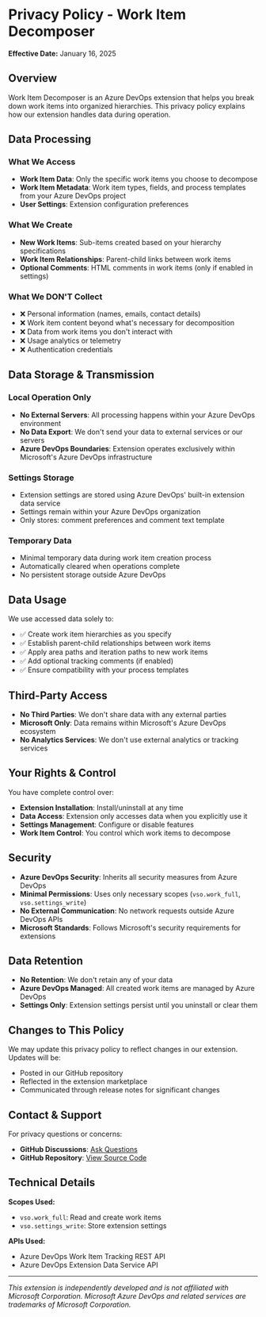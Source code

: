 # Privacy Policy - Work Item Decomposer

**Effective Date:** January 16, 2025

## Overview

Work Item Decomposer is an Azure DevOps extension that helps you break down work items into organized hierarchies. This privacy policy explains how our extension handles data during operation.

## Data Processing

### What We Access
- **Work Item Data**: Only the specific work items you choose to decompose
- **Work Item Metadata**: Work item types, fields, and process templates from your Azure DevOps project
- **User Settings**: Extension configuration preferences

### What We Create
- **New Work Items**: Sub-items created based on your hierarchy specifications
- **Work Item Relationships**: Parent-child links between work items
- **Optional Comments**: HTML comments in work items (only if enabled in settings)

### What We DON'T Collect
- ❌ Personal information (names, emails, contact details)
- ❌ Work item content beyond what's necessary for decomposition
- ❌ Data from work items you don't interact with
- ❌ Usage analytics or telemetry
- ❌ Authentication credentials

## Data Storage & Transmission

### Local Operation Only
- **No External Servers**: All processing happens within your Azure DevOps environment
- **No Data Export**: We don't send your data to external services or our servers
- **Azure DevOps Boundaries**: Extension operates exclusively within Microsoft's Azure DevOps infrastructure

### Settings Storage
- Extension settings are stored using Azure DevOps' built-in extension data service
- Settings remain within your Azure DevOps organization
- Only stores: comment preferences and comment text template

### Temporary Data
- Minimal temporary data during work item creation process
- Automatically cleared when operations complete
- No persistent storage outside Azure DevOps

## Data Usage

We use accessed data solely to:
- ✅ Create work item hierarchies as you specify
- ✅ Establish parent-child relationships between work items
- ✅ Apply area paths and iteration paths to new work items
- ✅ Add optional tracking comments (if enabled)
- ✅ Ensure compatibility with your process templates

## Third-Party Access

- **No Third Parties**: We don't share data with any external parties
- **Microsoft Only**: Data remains within Microsoft's Azure DevOps ecosystem
- **No Analytics Services**: We don't use external analytics or tracking services

## Your Rights & Control

You have complete control over:
- **Extension Installation**: Install/uninstall at any time
- **Data Access**: Extension only accesses data when you explicitly use it
- **Settings Management**: Configure or disable features
- **Work Item Control**: You control which work items to decompose

## Security

- **Azure DevOps Security**: Inherits all security measures from Azure DevOps
- **Minimal Permissions**: Uses only necessary scopes (`vso.work_full`, `vso.settings_write`)
- **No External Communication**: No network requests outside Azure DevOps APIs
- **Microsoft Standards**: Follows Microsoft's security requirements for extensions

## Data Retention

- **No Retention**: We don't retain any of your data
- **Azure DevOps Managed**: All created work items are managed by Azure DevOps
- **Settings Only**: Extension settings persist until you uninstall or clear them

## Changes to This Policy

We may update this privacy policy to reflect changes in our extension. Updates will be:
- Posted in our GitHub repository
- Reflected in the extension marketplace
- Communicated through release notes for significant changes

## Contact & Support

For privacy questions or concerns:
- **GitHub Discussions**: [Ask Questions](https://github.com/teociaps/azdo-workitem-decomposer/discussions)
- **GitHub Repository**: [View Source Code](https://github.com/teociaps/azdo-workitem-decomposer)

## Technical Details

**Scopes Used:**
- `vso.work_full`: Read and create work items
- `vso.settings_write`: Store extension settings

**APIs Used:**
- Azure DevOps Work Item Tracking REST API
- Azure DevOps Extension Data Service API

---

*This extension is independently developed and is not affiliated with Microsoft Corporation. Microsoft Azure DevOps and related services are trademarks of Microsoft Corporation.*
